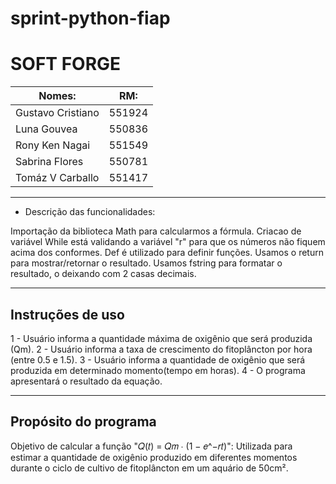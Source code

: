 # sprint-python-fiap

<h1>SOFT FORGE</h1>

Nomes:             | RM:
-------------------|--------
Gustavo Cristiano  | 551924
Luna Gouvea        | 550836
Rony Ken Nagai     | 551549
Sabrina Flores     | 550781
Tomáz V Carballo   | 551417

----------------------------------

- Descrição das funcionalidades:

Importação da biblioteca Math para calcularmos a fórmula.
Criacao de variável
While está validando a variável "r" para que os números não fiquem acima dos conformes.
Def é utilizado para definir funções.
Usamos o return para mostrar/retornar o resultado.
Usamos fstring para formatar o resultado, o deixando com 2 casas decimais.

----------------------------------

## Instruções de uso

1 - Usuário informa a quantidade máxima de oxigênio que será produzida (Qm).
2 - Usuário informa a taxa de crescimento do fitoplâncton por hora (entre 0.5 e 1.5).
3 - Usuário informa a quantidade de oxigênio que será produzida em determinado momento(tempo em horas).
4 - O programa apresentará o resultado da equação.

----------------------------------

## Propósito do programa

Objetivo de calcular a função "𝑄(𝑡) = 𝑄𝑚 ∙ (1 − 𝑒^−𝑟𝑡)": Utilizada para estimar a quantidade de oxigênio produzido em diferentes
momentos durante o ciclo de cultivo de fitoplâncton em um aquário de 50cm².
